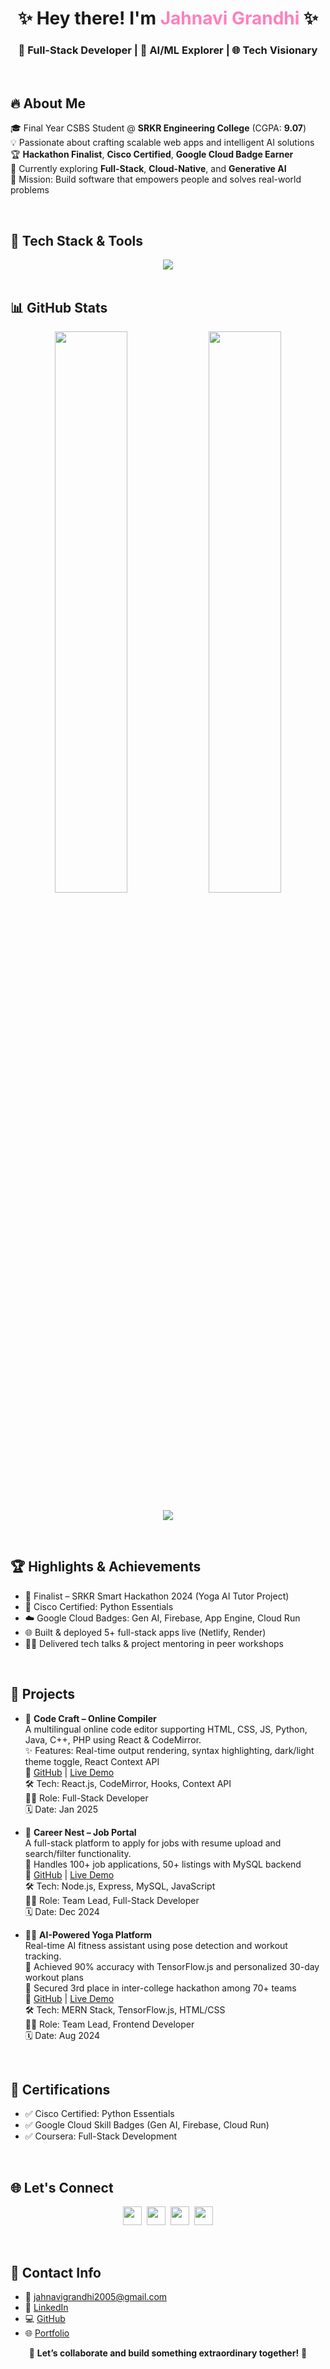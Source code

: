 <h1 align="center">✨ Hey there! I'm <span style="color:#ff80bf;">Jahnavi Grandhi</span> ✨</h1>
<h3 align="center">🚀 Full-Stack Developer | 🤖 AI/ML Explorer | 🌐 Tech Visionary</h3>

<br />



## 🔥 About Me

🎓 Final Year CSBS Student @ **SRKR Engineering College** (CGPA: **9.07**)  
💡 Passionate about crafting scalable web apps and intelligent AI solutions  
🏆 **Hackathon Finalist**, **Cisco Certified**, **Google Cloud Badge Earner**  
🌱 Currently exploring **Full-Stack**, **Cloud-Native**, and **Generative AI**  
🎯 Mission: Build software that empowers people and solves real-world problems  



<br />

## 🧰 Tech Stack & Tools

<div align="center">
  <img src="https://skillicons.dev/icons?i=html,css,js,react,tailwind,nodejs,express,mysql,mongodb,python,git,github,figma,postman" />
</div>




<br />



## 📊 GitHub Stats

<p align="center">
  <img src="https://github-readme-stats.vercel.app/api?username=jahnavi-j9&show_icons=true&theme=tokyonight&hide_border=true&count_private=true" width="48%" />
  <img src="https://streak-stats.demolab.com/?user=jahnavi-j9&theme=tokyonight&hide_border=true" width="48%" />
</p>

<p align="center">
  <img src="https://github-readme-activity-graph.vercel.app/graph?username=jahnavi-j9&theme=tokyo-night&area=true&hide_border=true" />
</p>



<br />

## 🏆 Highlights & Achievements

- 🥇 Finalist – SRKR Smart Hackathon 2024 (Yoga AI Tutor Project)  
- 📜 Cisco Certified: Python Essentials  
- ☁️ Google Cloud Badges: Gen AI, Firebase, App Engine, Cloud Run  
- 🌐 Built & deployed 5+ full-stack apps live (Netlify, Render)  
- 👩‍🏫 Delivered tech talks & project mentoring in peer workshops  


<br />

## 🧪 Projects

- 🔧 **Code Craft – Online Compiler**  
  A multilingual online code editor supporting HTML, CSS, JS, Python, Java, C++, PHP using React & CodeMirror.  
  ✨ Features: Real-time output rendering, syntax highlighting, dark/light theme toggle, React Context API  
  🔗 [GitHub](https://github.com/jahnavi-j9/Code-Craft) | [Live Demo](https://code-craft-compiler.netlify.app/)  
  🛠️ Tech: React.js, CodeMirror, Hooks, Context API  
  👩‍💻 Role: Full-Stack Developer  
  🗓️ Date: Jan 2025

- 💼 **Career Nest – Job Portal**  
  A full-stack platform to apply for jobs with resume upload and search/filter functionality.  
  🚀 Handles 100+ job applications, 50+ listings with MySQL backend  
  🔗 [GitHub](https://github.com/jahnavi-j9/CarrerNest) | [Live Demo](https://carrer-nest.netlify.app/)  
  🛠️ Tech: Node.js, Express, MySQL, JavaScript  
  👩‍💻 Role: Team Lead, Full-Stack Developer  
  🗓️ Date: Dec 2024

- 🧘‍♀️ **AI-Powered Yoga Platform**  
  Real-time AI fitness assistant using pose detection and workout tracking.  
  🧠 Achieved 90% accuracy with TensorFlow.js and personalized 30-day workout plans  
  🥉 Secured 3rd place in inter-college hackathon among 70+ teams  
  🔗 [GitHub](https://github.com/jahnavi-j9/ai_yoga_tutor) | [Live Demo](https://aiyogatutor.netlify.app/)  
  🛠️ Tech: MERN Stack, TensorFlow.js, HTML/CSS  
  👩‍💻 Role: Team Lead, Frontend Developer  
  🗓️ Date: Aug 2024



<br />

## 🧩 Certifications

- ✅ Cisco Certified: Python Essentials  
- ✅ Google Cloud Skill Badges (Gen AI, Firebase, Cloud Run)  
- ✅ Coursera: Full-Stack Development



<br />

## 🌐 Let's Connect

<p align="center">
  <a href="mailto:jahnavigrandhi2005@gmail.com"><img src="https://img.icons8.com/color/48/000000/gmail--v1.png" width="30"/></a>&nbsp;
  <a href="https://www.linkedin.com/in/jahnavi-grandhi-a74a042a1/"><img src="https://img.icons8.com/color/48/000000/linkedin.png" width="30"/></a>&nbsp;
  <a href="https://github.com/jahnavi-j9"><img src="https://img.icons8.com/ios-glyphs/48/000000/github.png" width="30"/></a>&nbsp;
  <a href="https://jahnavi-portfolio-website.netlify.app/"><img src="https://img.icons8.com/fluency/48/000000/domain.png" width="30"/></a>
</p>


<br />

## 📱 Contact Info

- 📧 [jahnavigrandhi2005@gmail.com](mailto:jahnavigrandhi2005@gmail.com)  
- 💼 [LinkedIn](https://www.linkedin.com/in/jahnavi-grandhi-a74a042a1/)  
- 💻 [GitHub](https://github.com/jahnavi-j9)  
- 🌐 [Portfolio](https://jahnavi-portfolio-website.netlify.app)  


<p align="center">
  🌟 <strong>Let’s collaborate and build something extraordinary together!</strong> 🌟
</p>

